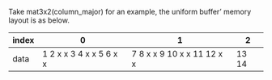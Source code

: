 Take mat3x2(column_major) for an example, the uniform buffer’ memory layout is as below.

| index | 0                       | 1                          | 2
| ----  | -----                   | -----                      | ---
| data | 1 2 x x 3 4 x x 5 6 x x | 7 8 x x 9 10 x x 11 12 x x | 13 14

